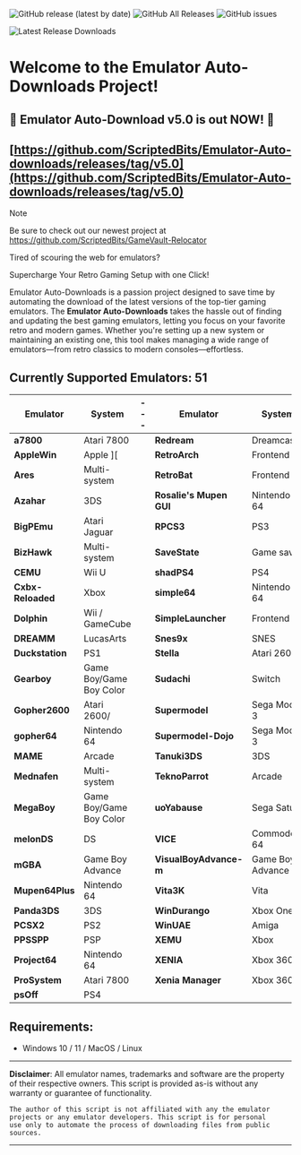 ![GitHub release (latest by date)](https://img.shields.io/github/v/release/ScriptedBits/Emulator-Auto-downloads)
![GitHub All Releases](https://img.shields.io/github/downloads/ScriptedBits/Emulator-Auto-downloads/total)
![GitHub issues](https://img.shields.io/github/issues/ScriptedBits/Emulator-Auto-downloads)

![Latest Release Downloads](https://img.shields.io/github/downloads/ScriptedBits/Emulator-Auto-downloads/latest/total)


# Welcome to the Emulator Auto-Downloads Project! #

## 🎉 Emulator Auto-Download v5.0 is out NOW! 🚀 ##
## [https://github.com/ScriptedBits/Emulator-Auto-downloads/releases/tag/v5.0](https://github.com/ScriptedBits/Emulator-Auto-downloads/releases/tag/v5.0) ##


> [!NOTE]
> Be sure to check out our newest project at https://github.com/ScriptedBits/GameVault-Relocator

Tired of scouring the web for emulators? 

Supercharge Your Retro Gaming Setup with one Click!

Emulator Auto-Downloads is a passion project designed to save time by automating the download of the latest versions of the top-tier gaming emulators. The **Emulator Auto-Downloads** takes the hassle out of finding and updating the best gaming emulators, letting you focus on your favorite retro and modern games. Whether you're setting up a new system or maintaining an existing one, this tool makes managing a wide range of emulators—from retro classics to modern consoles—effortless.

## Currently Supported Emulators: 51 ##

| **Emulator**           | **System**          | --- | **Emulator**           | **System**          |
|------------------------|---------------------|-----|------------------------|---------------------|
| **a7800** | Atari 7800  |     | **Redream** | Dreamcast |
| **AppleWin** | Apple ][  |     | **RetroArch** | Frontend |
| **Ares** | Multi-system  |     | **RetroBat** | Frontend |
| **Azahar** | 3DS  |     | **Rosalie's Mupen GUI** | Nintendo 64 |
| **BigPEmu** | Atari Jaguar  |     | **RPCS3** | PS3 |
| **BizHawk** | Multi-system  |     | **SaveState** | Game saves |
| **CEMU** | Wii U  |     | **shadPS4** | PS4 |
| **Cxbx-Reloaded** | Xbox  |     | **simple64** | Nintendo 64 |
| **Dolphin** | Wii / GameCube  |     | **SimpleLauncher** | Frontend |
| **DREAMM** | LucasArts  |     | **Snes9x** | SNES |
| **Duckstation** | PS1  |     | **Stella** | Atari 2600 |
| **Gearboy** | Game Boy/Game Boy Color  |     | **Sudachi** | Switch |
| **Gopher2600** | Atari 2600/  |     | **Supermodel** | Sega Model 3 |
| **gopher64** | Nintendo 64  |     | **Supermodel-Dojo** | Sega Model 3 |
| **MAME** | Arcade  |     | **Tanuki3DS** | 3DS |
| **Mednafen** | Multi-system  |     | **TeknoParrot** | Arcade |
| **MegaBoy** | Game Boy/Game Boy Color  |     | **uoYabause** | Sega Saturn |
| **melonDS** | DS  |     | **VICE** | Commodore 64 |
| **mGBA** | Game Boy Advance  |     | **VisualBoyAdvance-m** | Game Boy Advance |
| **Mupen64Plus** | Nintendo 64  |     | **Vita3K** | Vita |
| **Panda3DS** | 3DS  |     | **WinDurango** | Xbox One |
| **PCSX2** | PS2  |     | **WinUAE** | Amiga |
| **PPSSPP** | PSP  |     | **XEMU** | Xbox |
| **Project64** | Nintendo 64  |     | **XENIA** | Xbox 360 |
| **ProSystem** | Atari 7800  |     | **Xenia Manager** | Xbox 360 |
| **psOff** | PS4  |     |  |  |
<!-- Updated at 2025-07-02 13:54:31 UTC -->


## Requirements:
- Windows 10 / 11 / MacOS / Linux


---
**Disclaimer**: All emulator names, trademarks and software are the property of their respective owners. This script is provided as-is without any warranty or guarantee of functionality.

    The author of this script is not affiliated with any the emulator projects or any emulator developers. This script is for personal 
    use only to automate the process of downloading files from public sources.
---




